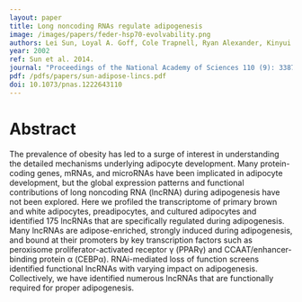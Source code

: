 ```yaml
---
layout: paper
title: Long noncoding RNAs regulate adipogenesis
image: /images/papers/feder-hsp70-evolvability.png
authors: Lei Sun, Loyal A. Goff, Cole Trapnell, Ryan Alexander, Kinyui Alice Lo, Ezgi Hacisuleyman, Martin Sauvageau, Barbara Tazon-Vega, David R. Kelley, David G. Hendrickson, Bingbing Yuan, Manolis Kellis, Harvey F. Lodish, John L. Rinn.
year: 2002
ref: Sun et al. 2014.
journal: "Proceedings of the National Academy of Sciences 110 (9): 3387-3392."
pdf: /pdfs/papers/sun-adipose-lincs.pdf
doi: 10.1073/pnas.1222643110
---
```


# Abstract

The prevalence of obesity has led to a surge of interest in understanding the detailed mechanisms underlying adipocyte development. Many protein-coding genes, mRNAs, and microRNAs have been implicated in adipocyte development, but the global expression patterns and functional contributions of long noncoding RNA (lncRNA) during adipogenesis have not been explored. Here we profiled the transcriptome of primary brown and white adipocytes, preadipocytes, and cultured adipocytes and identified 175 lncRNAs that are specifically regulated during adipogenesis. Many lncRNAs are adipose-enriched, strongly induced during adipogenesis, and bound at their promoters by key transcription factors such as peroxisome proliferator-activated receptor γ (PPARγ) and CCAAT/enhancer-binding protein α (CEBPα). RNAi-mediated loss of function screens identified functional lncRNAs with varying impact on adipogenesis. Collectively, we have identified numerous lncRNAs that are functionally required for proper adipogenesis.